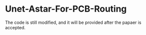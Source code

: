 # Unet-Astar-For-PCB-Routing
The code is still modified, and it will be provided after the papaer is accepted.
